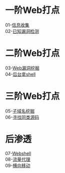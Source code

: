 # 一阶Web打点
01-[信息收集](./详细/01-信息收集.md)  
02-[已知漏洞检测](./详细/02-已知漏洞检测.md)

# 二阶Web打点
03-[Web漏洞挖掘](./详细/03-Web漏洞挖掘.md)  
04-[后台拿shell](./详细/04-后台拿shell.md)

# 三阶Web打点
05-[子域名挖掘](./详细/05-子域名挖掘.md)  
06-[寻找同类源码](./详细/06-寻找同类源码.md)

# 后渗透
07-[Webshell](./详细/07-Webshell.md)  
08-[流量代理](./详细/08-流量代理.md)  
09-[横向移动](./详细/09-横向移.md)
